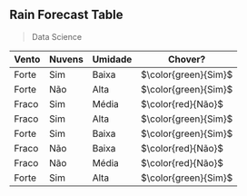 ## Rain Forecast Table
> Data Science

| Vento   | Nuvens | Umidade | Chover? |
|---------|--------|---------|---------|
| Forte   | Sim    | Baixa   | $\color{green}{Sim}$     |
| Forte   | Não    | Alta    | $\color{green}{Sim}$     |
| Fraco   | Sim    | Média   | $\color{red}{Não}$     |
| Fraco   | Sim    | Alta    | $\color{green}{Sim}$     |
| Forte   | Sim    | Baixa   | $\color{green}{Sim}$     |
| Fraco   | Não    | Baixa   | $\color{red}{Não}$     |
| Fraco   | Não    | Média   | $\color{red}{Não}$     |
| Forte   | Sim    | Alta    | $\color{green}{Sim}$     |
